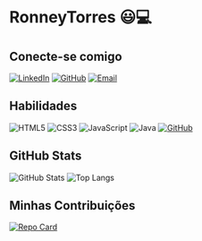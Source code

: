 # RonneyTorres 😃💻

## Conecte-se comigo
[![LinkedIn](https://img.shields.io/badge/LinkedIn-fff?style=for-the-badge&logo=linkedin&logoColor=0E76A8)](https://www.linkedin.com/in/RonneyTorres/) [![GitHub](https://img.shields.io/badge/GitHub-FFF?style=for-the-badge&logo=github&logoColor=black)](https://github.com/RonneyTorres) [![Email](https://img.shields.io/badge/Gmail-FFF?style=for-the-badge&logo=Gmail&Color=)](mailto:ronneypris26@gmail.com) 

## Habilidades
![HTML5](https://img.shields.io/badge/HTML5-FFF?style=for-the-badge&logo=html5) ![CSS3](https://img.shields.io/badge/CSS3-FFF?style=for-the-badge&logo=css3&logoColor=264CE4) ![JavaScript](https://img.shields.io/badge/JavaScript-FFF?style=for-the-badge&logo=javascript) ![Java](https://img.shields.io/badge/Java-FFF?style=for-the-badge&logo=java)  [![GitHub](https://img.shields.io/badge/GitHub-FFF?style=for-the-badge&logo=github&logoColor=black)](https://github.com/RonneyTorres)

## GitHub Stats

![GitHub Stats](https://github-readme-stats.vercel.app/api?username=RonneyTorres&theme=transparent&bg_color=008080&border_color=fff&show_icons=true&icon_color=fff&title_color=fff&text_color=fff&hide_title=true&hide=stars) ![Top Langs](https://github-readme-stats-git-masterrstaa-rickstaa.vercel.app/api/top-langs/?username=RonneyTorres&layout=compact&bg_color=008080&border_color=fff&title_color=fff&text_color=fff&)


## Minhas Contribuições
[![Repo Card](https://github-readme-stats.vercel.app/api/pin/?username=RonneyTorres&repo=dio-lab-open-source&bg_color=008080&border_color=fff&show_icons=true&icon_color=fff&title_color=fff&text_color=fff)](https://github.com/RonneyTorres/dio-lab-open-source)